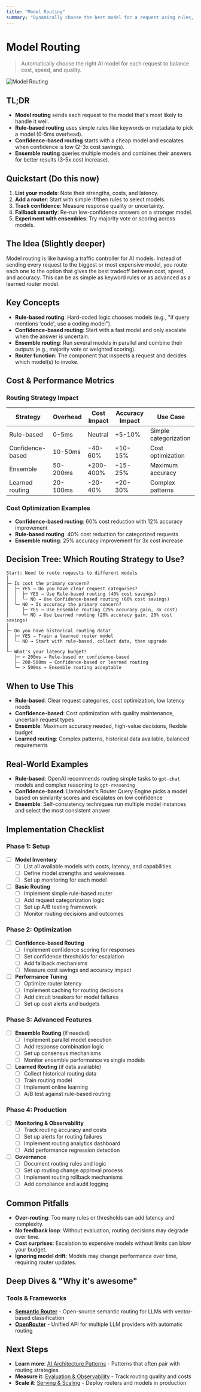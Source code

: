 ```yaml
---
title: "Model Routing"
summary: "Dynamically choose the best model for a request using rules, evaluation, or metadata."
---
```


# Model Routing

> Automatically choose the right AI model for each request to balance cost, speed, and quality.

![Model Routing](/img/model-routing.png)

## TL;DR
- **Model routing** sends each request to the model that's most likely to handle it well.
- **Rule-based routing** uses simple rules like keywords or metadata to pick a model (0-5ms overhead).
- **Confidence-based routing** starts with a cheap model and escalates when confidence is low (2-3x cost savings).
- **Ensemble routing** queries multiple models and combines their answers for better results (3-5x cost increase).

## Quickstart (Do this now)
1. **List your models**: Note their strengths, costs, and latency.
2. **Add a router**: Start with simple if/then rules to select models.
3. **Track confidence**: Measure response quality or uncertainty.
4. **Fallback smartly**: Re-run low-confidence answers on a stronger model.
5. **Experiment with ensembles**: Try majority vote or scoring across models.

## The Idea (Slightly deeper)
Model routing is like having a traffic controller for AI models. Instead of sending every request to the biggest or most expensive model, you route each one to the option that gives the best tradeoff between cost, speed, and accuracy. This can be as simple as keyword rules or as advanced as a learned router model.

## Key Concepts
- **Rule-based routing**: Hard-coded logic chooses models (e.g., "if query mentions 'code', use a coding model").
- **Confidence-based routing**: Start with a fast model and only escalate when the answer is uncertain.
- **Ensemble routing**: Run several models in parallel and combine their outputs (e.g., majority vote or weighted scoring).
- **Router function**: The component that inspects a request and decides which model(s) to invoke.

## Cost & Performance Metrics

### Routing Strategy Impact
| Strategy | Overhead | Cost Impact | Accuracy Impact | Use Case |
|----------|----------|-------------|-----------------|----------|
| Rule-based | 0-5ms | Neutral | +5-10% | Simple categorization |
| Confidence-based | 10-50ms | -40-60% | +10-15% | Cost optimization |
| Ensemble | 50-200ms | +200-400% | +15-25% | Maximum accuracy |
| Learned routing | 20-100ms | -20-40% | +20-30% | Complex patterns |

### Cost Optimization Examples
- **Confidence-based routing**: 60% cost reduction with 12% accuracy improvement
- **Rule-based routing**: 40% cost reduction for categorized requests
- **Ensemble routing**: 25% accuracy improvement for 3x cost increase

## Decision Tree: Which Routing Strategy to Use?

```
Start: Need to route requests to different models
│
├─ Is cost the primary concern?
│  ├─ YES → Do you have clear request categories?
│  │  ├─ YES → Use Rule-based routing (40% cost savings)
│  │  └─ NO → Use Confidence-based routing (60% cost savings)
│  └─ NO → Is accuracy the primary concern?
│     ├─ YES → Use Ensemble routing (25% accuracy gain, 3x cost)
│     └─ NO → Use Learned routing (20% accuracy gain, 20% cost savings)
│
├─ Do you have historical routing data?
│  ├─ YES → Train a learned router model
│  └─ NO → Start with rule-based, collect data, then upgrade
│
└─ What's your latency budget?
   ├─ < 200ms → Rule-based or confidence-based
   ├─ 200-500ms → Confidence-based or learned routing
   └─ > 500ms → Ensemble routing acceptable
```

## When to Use This
- **Rule-based**: Clear request categories, cost optimization, low latency needs
- **Confidence-based**: Cost optimization with quality maintenance, uncertain request types
- **Ensemble**: Maximum accuracy needed, high-value decisions, flexible budget
- **Learned routing**: Complex patterns, historical data available, balanced requirements

## Real-World Examples
- **Rule-based**: OpenAI recommends routing simple tasks to `gpt-chat` models and complex reasoning to `gpt-reasoning`
- **Confidence-based**: LlamaIndex's Router Query Engine picks a model based on similarity scores and escalates on low confidence 
- **Ensemble**: Self-consistency techniques run multiple model instances and select the most consistent answer 

## Implementation Checklist

### Phase 1: Setup
- [ ] **Model Inventory**
  - [ ] List all available models with costs, latency, and capabilities
  - [ ] Define model strengths and weaknesses
  - [ ] Set up monitoring for each model
- [ ] **Basic Routing**
  - [ ] Implement simple rule-based router
  - [ ] Add request categorization logic
  - [ ] Set up A/B testing framework
  - [ ] Monitor routing decisions and outcomes

### Phase 2: Optimization
- [ ] **Confidence-based Routing**
  - [ ] Implement confidence scoring for responses
  - [ ] Set confidence thresholds for escalation
  - [ ] Add fallback mechanisms
  - [ ] Measure cost savings and accuracy impact
- [ ] **Performance Tuning**
  - [ ] Optimize router latency
  - [ ] Implement caching for routing decisions
  - [ ] Add circuit breakers for model failures
  - [ ] Set up cost alerts and budgets

### Phase 3: Advanced Features
- [ ] **Ensemble Routing** (if needed)
  - [ ] Implement parallel model execution
  - [ ] Add response combination logic
  - [ ] Set up consensus mechanisms
  - [ ] Monitor ensemble performance vs single models
- [ ] **Learned Routing** (if data available)
  - [ ] Collect historical routing data
  - [ ] Train routing model
  - [ ] Implement online learning
  - [ ] A/B test against rule-based routing

### Phase 4: Production
- [ ] **Monitoring & Observability**
  - [ ] Track routing accuracy and costs
  - [ ] Set up alerts for routing failures
  - [ ] Implement routing analytics dashboard
  - [ ] Add performance regression detection
- [ ] **Governance**
  - [ ] Document routing rules and logic
  - [ ] Set up routing change approval process
  - [ ] Implement routing rollback mechanisms
  - [ ] Add compliance and audit logging

## Common Pitfalls
- **Over-routing**: Too many rules or thresholds can add latency and complexity.
- **No feedback loop**: Without evaluation, routing decisions may degrade over time.
- **Cost surprises**: Escalation to expensive models without limits can blow your budget.
- **Ignoring model drift**: Models may change performance over time, requiring router updates.

## Deep Dives & "Why it's awesome"

### Tools & Frameworks
- **[Semantic Router](https://github.com/aurelio-labs/semantic-router)** - Open-source semantic routing for LLMs with vector-based classification
- **[OpenRouter](https://openrouter.ai/)** - Unified API for multiple LLM providers with automatic routing


## Next Steps
- **Learn more**: [AI Architecture Patterns](ai-architecture-patterns.md) - Patterns that often pair with routing strategies
- **Measure it**: [Evaluation & Observability](evaluation-and-observability.md) - Track routing quality and costs
- **Scale it**: [Serving & Scaling](serving-and-scaling.md) - Deploy routers and models in production
